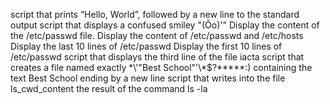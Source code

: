 script that prints “Hello, World”, followed by a new line to the standard output
script that displays a confused smiley "(Ôo)'"
Display the content of the /etc/passwd file.
Display the content of /etc/passwd and /etc/hosts
Display the last 10 lines of /etc/passwd
Display the first 10 lines of /etc/passwd
script that displays the third line of the file iacta
script that creates a file named exactly \*\\'"Best School"\'\\*$\?\*\*\*\*\*:) containing the text Best School ending by a new line
script that writes into the file ls_cwd_content the result of the command ls -la
